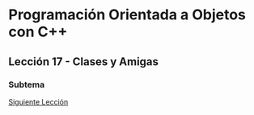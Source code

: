 # Programación Orientada a Objetos con C++


## Lección 17 - Clases y Amigas



### Subtema


[Siguiente Lección](../Lección18-Sobrecarga/)
